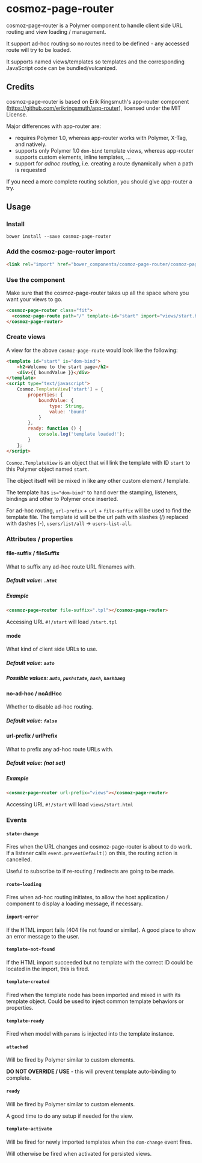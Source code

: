 # cosmoz-page-router

cosmoz-page-router is a Polymer component to handle client side URL routing and view loading / management.

It support ad-hoc routing so no routes need to be defined - any accessed route will try to be loaded.

It supports named views/templates so templates and the corresponding JavaScript code can be bundled/vulcanized.

## Credits

cosmoz-page-router is based on Erik Ringsmuth's app-router component (https://github.com/erikringsmuth/app-router), licensed under the MIT License.

Major differences with app-router are:
- requires Polymer 1.0, whereas app-router works with Polymer, X-Tag, and natively.
- supports only Polymer 1.0 `dom-bind` template views, whereas app-router supports custom elements, inline templates, ...
- support for _adhoc routing_, i.e. creating a route dynamically when a path is requested

If you need a more complete routing solution, you should give app-router a try.

## Usage

### Install

`bower install --save cosmoz-page-router`

### Add the cosmoz-page-router import
```html
<link rel="import" href="bower_components/cosmoz-page-router/cosmoz-page-router.html" />
```

### Use the component

Make sure that the cosmoz-page-router takes up all the space where you want your views to go.

```html
<cosmoz-page-router class="fit">
  <cosmoz-page-route path="/" template-id="start" import="views/start.html"></cosmoz-page-route>
</cosmoz-page-router>
```

### Create views

A view for the above `cosmoz-page-route` would look like the following:

```html
<template id="start" is="dom-bind">
    <h2>Welcome to the start page</h2>
    <div>{{ boundValue }}</div>
</template>
<script type="text/javascript">
    Cosmoz.TemplateView['start'] = {
        properties: {
            boundValue: {
                type: String,
                value: 'bound'
            }
        },
        ready: function () {
            console.log('template loaded!');
        }
    };
</script>
```

`Cosmoz.TemplateView` is an object that will link the template with ID `start` to this Polymer object named `start`.

The object itself will be mixed in like any other custom element / template.

The template has `is="dom-bind"` to hand over the stamping, listeners, bindings and other to Polymer once inserted.

For ad-hoc routing, `url-prefix` + `url` + `file-suffix` will be used to find the template file.
The template id will be the url path with slashes (/) replaced with dashes (-), `users/list/all` -> `users-list-all`.

### Attributes / properties

#### file-suffix / fileSuffix

What to suffix any ad-hoc route URL filenames with.

##### Default value: `.html`

##### Example

```html
<cosmoz-page-router file-suffix=".tpl"></cosmoz-page-router>
```

Accessing URL `#!/start` will load `/start.tpl`

#### mode

What kind of client side URLs to use.

##### Default value: `auto`

##### Possible values: `auto`, `pushstate`, `hash`, `hashbang`

#### no-ad-hoc / noAdHoc

Whether to disable ad-hoc routing.

##### Default value: `false`

#### url-prefix / urlPrefix

What to prefix any ad-hoc route URLs with.

##### Default value: *(not set)*

##### Example

```html
<cosmoz-page-router url-prefix="views"></cosmoz-page-router>
```

Accessing URL `#!/start` will load `views/start.html`


### Events

#### `state-change`

Fires when the URL changes and cosmoz-page-router is about to do work.
If a listener calls `event.preventDefault()` on this, the routing action is cancelled.

Useful to subscribe to if re-routing / redirects are going to be made.

#### `route-loading`

Fires when ad-hoc routing initiates, to allow the host application / component to display a loading message, if necessary.

#### `import-error`

If the HTML import fails (404 file not found or similar).
A good place to show an error message to the user.

#### `template-not-found`

If the HTML import succeeded but no template with the correct ID could be located in the import, this is fired.

#### `template-created`

Fired when the template node has been imported and mixed in with its template object.
Could be used to inject common template behaviors or properties.

#### `template-ready`

Fired when model with `params` is injected into the template instance.

#### `attached`

Will be fired by Polymer similar to custom elements.

**DO NOT OVERRIDE / USE** - this will prevent template auto-binding to complete.

#### `ready`

Will be fired by Polymer similar to custom elements.

A good time to do any setup if needed for the view.

#### `template-activate`

Will be fired for newly imported templates when the `dom-change` event fires.

Will otherwise be fired when activated for persisted views.